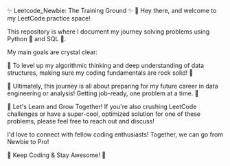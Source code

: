 ✨ Leetcode_Newbie: The Training Ground ✨
👋 Hey there, and welcome to my LeetCode practice space!

This repository is where I document my journey solving problems using Python 🐍 and SQL 💾.

My main goals are crystal clear:

🚀 To level up my algorithmic thinking and deep understanding of data structures, making sure my coding fundamentals are rock solid! 💪

💼 Ultimately, this journey is all about preparing for my future career in data engineering or analysis! Getting job-ready, one problem at a time. 🌟

🤝 Let's Learn and Grow Together!
If you're also crushing LeetCode challenges or have a super-cool, optimized solution for one of these problems, please feel free to reach out and discuss!

I'd love to connect with fellow coding enthusiasts! Together, we can go from Newbie to Pro!

🎉 Keep Coding & Stay Awesome! 🎉

